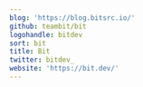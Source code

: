 ```yaml
---
blog: 'https://blog.bitsrc.io/'
github: teambit/bit
logohandle: bitdev
sort: bit
title: Bit
twitter: bitdev_
website: 'https://bit.dev/'
---
```

